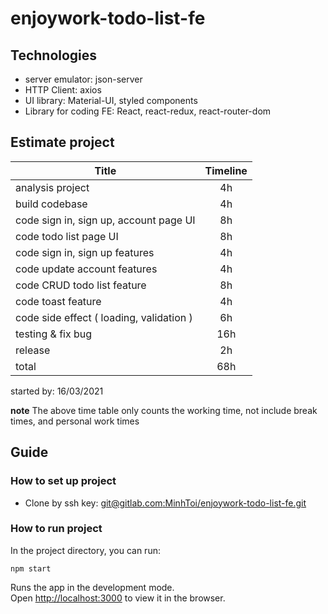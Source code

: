 # enjoywork-todo-list-fe

## Technologies

- server emulator: json-server
- HTTP Client: axios
- UI library: Material-UI, styled components
- Library for coding FE: React, react-redux, react-router-dom

## Estimate project

| Title                                    | Timeline |
| ---------------------------------------- | :------: |
| analysis project                         |    4h    |
| build codebase                           |    4h    |
| code sign in, sign up, account page UI   |    8h    |
| code todo list page UI                   |    8h    |
| code sign in, sign up features           |    4h    |
| code update account features             |    4h    |
| code CRUD todo list feature              |    8h    |
| code toast feature                       |    4h    |
| code side effect ( loading, validation ) |    6h    |
| testing & fix bug                        |   16h    |
| release                                  |    2h    |
| total                                    |   68h    |

started by: 16/03/2021

**note** The above time table only counts the working time, not include break times, and personal work times

## Guide

### How to set up project

- Clone by ssh key: [git@gitlab.com:MinhToi/enjoywork-todo-list-fe.git](git@gitlab.com:MinhToi/enjoywork-todo-list-fe.git)

### How to run project

In the project directory, you can run:

`npm start`

Runs the app in the development mode.\
Open [http://localhost:3000](http://localhost:3000) to view it in the browser.
